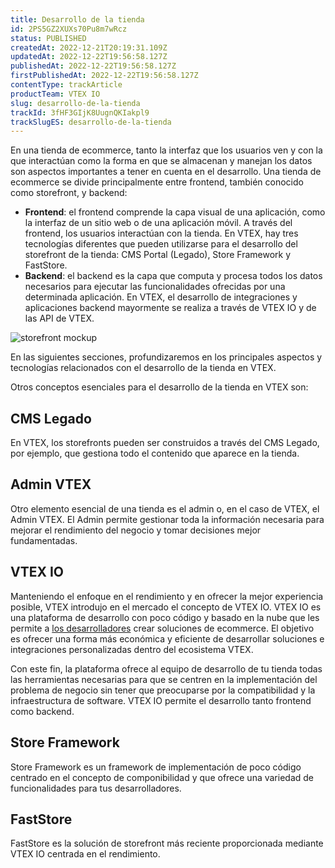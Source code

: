 ```yaml
---
title: Desarrollo de la tienda
id: 2PS5GZ2XUXs70Pu8m7wRcz
status: PUBLISHED
createdAt: 2022-12-21T20:19:31.109Z
updatedAt: 2022-12-22T19:56:58.127Z
publishedAt: 2022-12-22T19:56:58.127Z
firstPublishedAt: 2022-12-22T19:56:58.127Z
contentType: trackArticle
productTeam: VTEX IO
slug: desarrollo-de-la-tienda
trackId: 3fHF3GIjK8UugnQKIakpl9
trackSlugES: desarrollo-de-la-tienda
---
```


En una tienda de ecommerce, tanto la interfaz que los usuarios ven y con la que interactúan como la forma en que se almacenan y manejan los datos son aspectos importantes a tener en cuenta en el desarrollo. Una tienda de ecommerce se divide principalmente entre frontend, también conocido como storefront, y backend:

- **Frontend**: el frontend comprende la capa visual de una aplicación, como la interfaz de un sitio web o de una aplicación móvil. A través del frontend, los usuarios interactúan con la tienda. En VTEX, hay tres tecnologías diferentes que pueden utilizarse para el desarrollo del storefront de la tienda: CMS Portal (Legado), Store Framework y FastStore.
- **Backend**: el backend es la capa que computa y procesa todos los datos necesarios para ejecutar las funcionalidades ofrecidas por una determinada aplicación. En VTEX, el desarrollo de integraciones y aplicaciones backend mayormente se realiza a través de VTEX IO y de las API de VTEX.

![storefront mockup](https://images.ctfassets.net/alneenqid6w5/35wyRHhSz4TC8CRjLQAhFF/f7db8614b227a93b636b593870dab50c/image1.png)

En las siguientes secciones, profundizaremos en los principales aspectos y tecnologías relacionados con el desarrollo de la tienda en VTEX.

Otros conceptos esenciales para el desarrollo de la tienda en VTEX son:

## CMS Legado
En VTEX, los storefronts pueden ser construidos a través del CMS Legado, por ejemplo, que gestiona todo el contenido que aparece en la tienda.

## Admin VTEX
Otro elemento esencial de una tienda es el admin o, en el caso de VTEX, el Admin VTEX. El Admin permite gestionar toda la información necesaria para mejorar el rendimiento del negocio y tomar decisiones mejor fundamentadas. 

## VTEX IO
Manteniendo el enfoque en el rendimiento y en ofrecer la mejor experiencia posible, VTEX introdujo en el mercado el concepto de VTEX IO. VTEX IO es una plataforma de desarrollo con poco código y basado en la nube que les permite a [los desarrolladores](https://partnerportal.vtex.com/) crear soluciones de ecommerce. El objetivo es ofrecer una forma más económica y eficiente de desarrollar soluciones e integraciones personalizadas dentro del ecosistema VTEX. 

Con este fin, la plataforma ofrece al equipo de desarrollo de tu tienda todas las herramientas necesarias para que se centren en la implementación del problema de negocio sin tener que preocuparse por la compatibilidad y la infraestructura de software. VTEX IO permite el desarrollo tanto frontend como backend. 

## Store Framework
Store Framework es un framework de implementación de poco código centrado en el concepto de componibilidad y que ofrece una variedad de funcionalidades para tus desarrolladores.

## FastStore
FastStore es la solución de storefront más reciente proporcionada mediante VTEX IO centrada en el rendimiento.

